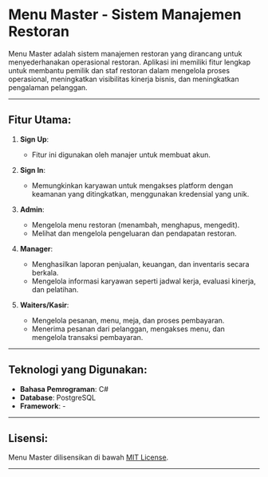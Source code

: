 # Menu Master - Sistem Manajemen Restoran

Menu Master adalah sistem manajemen restoran yang dirancang untuk menyederhanakan operasional restoran. Aplikasi ini memiliki fitur lengkap untuk membantu pemilik dan staf restoran dalam mengelola proses operasional, meningkatkan visibilitas kinerja bisnis, dan meningkatkan pengalaman pelanggan.

---

## Fitur Utama:

1. **Sign Up**:
   - Fitur ini digunakan oleh manajer untuk membuat akun.

2. **Sign In**:
   - Memungkinkan karyawan untuk mengakses platform dengan keamanan yang ditingkatkan, menggunakan kredensial yang unik.

3. **Admin**:
   - Mengelola menu restoran (menambah, menghapus, mengedit).
   - Melihat dan mengelola pengeluaran dan pendapatan restoran.

4. **Manager**:
   - Menghasilkan laporan penjualan, keuangan, dan inventaris secara berkala.
   - Mengelola informasi karyawan seperti jadwal kerja, evaluasi kinerja, dan pelatihan.

5. **Waiters/Kasir**:
   - Mengelola pesanan, menu, meja, dan proses pembayaran.
   - Menerima pesanan dari pelanggan, mengakses menu, dan mengelola transaksi pembayaran.

---

## Teknologi yang Digunakan:

- **Bahasa Pemrograman**: C#
- **Database**: PostgreSQL
- **Framework**: -

---

## Lisensi:

Menu Master dilisensikan di bawah [MIT License](LICENSE).

---
